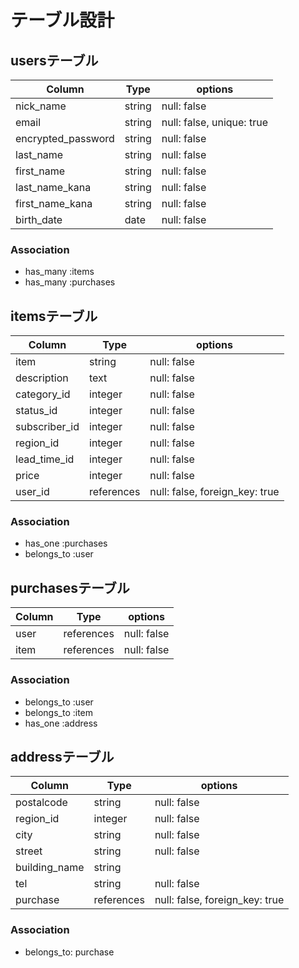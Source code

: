 # テーブル設計

## usersテーブル

| Column                | Type       | options                   |
| --------------------- | ---------- | ------------------------- |
| nick_name             | string     | null: false               |
| email                 | string     | null: false, unique: true |
| encrypted_password    | string     | null: false               |
| last_name             | string     | null: false               |
| first_name            | string     | null: false               |
| last_name_kana        | string     | null: false               |
| first_name_kana       | string     | null: false               |
| birth_date            | date       | null: false               |


### Association

- has_many :items
- has_many :purchases

## itemsテーブル

| Column        | Type       | options                        |
| ------------- | ---------- | ------------------------------ |
| item          | string     | null: false                    |
| description   | text       | null: false                    |
| category_id   | integer    | null: false                    |
| status_id     | integer    | null: false                    |
| subscriber_id | integer    | null: false                    |
| region_id     | integer    | null: false                    |
| lead_time_id  | integer    | null: false                    |
| price         | integer    | null: false                    |
| user_id       | references | null: false, foreign_key: true |

### Association

- has_one    :purchases
- belongs_to :user

## purchasesテーブル

| Column  | Type       | options     |
| ------- | ---------- | ----------- |
| user    | references | null: false |
| item    | references | null: false |

### Association

- belongs_to :user
- belongs_to :item
- has_one    :address

## addressテーブル

| Column        | Type       | options                        |
| ------        | ---------- | ------------------------------ |
| postalcode    | string     | null: false                    |
| region_id     | integer    | null: false                    |
| city          | string     | null: false                    |
| street        | string     | null: false                    |
| building_name | string     |                                |
| tel           | string     | null: false                    |
| purchase      | references | null: false, foreign_key: true |

### Association

- belongs_to: purchase